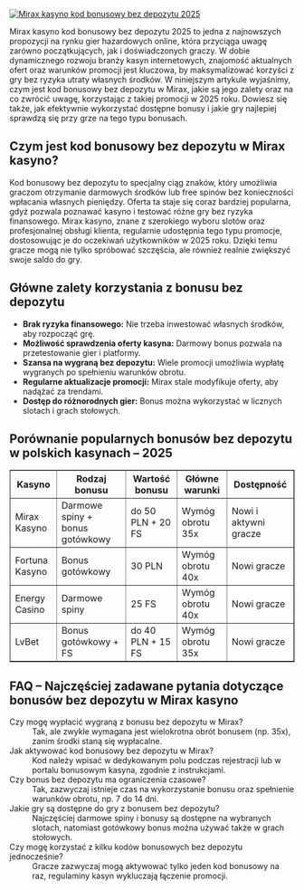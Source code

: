 [![Mirax kasyno kod bonusowy bez depozytu 2025](https://123-caf.pages.dev/gitsignup.png)](https://vrmoo.ru/Bt82HjjY)

<div>     <p>Mirax kasyno kod bonusowy bez depozytu 2025 to jedna z najnowszych propozycji na rynku gier hazardowych online, która przyciąga uwagę zarówno początkujących, jak i doświadczonych graczy. W dobie dynamicznego rozwoju branży kasyn internetowych, znajomość aktualnych ofert oraz warunków promocji jest kluczowa, by maksymalizować korzyści z gry bez ryzyka utraty własnych środków. W niniejszym artykule wyjaśnimy, czym jest kod bonusowy bez depozytu w Mirax, jakie są jego zalety oraz na co zwrócić uwagę, korzystając z takiej promocji w 2025 roku. Dowiesz się także, jak efektywnie wykorzystać dostępne bonusy i jakie gry najlepiej sprawdzą się przy grze na tego typu bonusach.</p>    <h2>Czym jest kod bonusowy bez depozytu w Mirax kasyno?</h2>     <p>Kod bonusowy bez depozytu to specjalny ciąg znaków, który umożliwia graczom otrzymanie darmowych środków lub free spinów bez konieczności wpłacania własnych pieniędzy. Oferta ta staje się coraz bardziej popularna, gdyż pozwala poznawać kasyno i testować różne gry bez ryzyka finansowego. Mirax kasyno, znane z szerokiego wyboru slotów oraz profesjonalnej obsługi klienta, regularnie udostępnia tego typu promocje, dostosowując je do oczekiwań użytkowników w 2025 roku. Dzięki temu gracze mogą nie tylko spróbować szczęścia, ale również realnie zwiększyć swoje saldo do gry.</p>    <h2>Główne zalety korzystania z bonusu bez depozytu</h2>     <ul>       <li><strong>Brak ryzyka finansowego:</strong> Nie trzeba inwestować własnych środków, aby rozpocząć grę.</li>       <li><strong>Możliwość sprawdzenia oferty kasyna:</strong> Darmowy bonus pozwala na przetestowanie gier i platformy.</li>       <li><strong>Szansa na wygraną bez depozytu:</strong> Wiele promocji umożliwia wypłatę wygranych po spełnieniu warunków obrotu.</li>       <li><strong>Regularne aktualizacje promocji:</strong> Mirax stale modyfikuje oferty, aby nadążać za trendami.</li>       <li><strong>Dostęp do różnorodnych gier:</strong> Bonus można wykorzystać w licznych slotach i grach stołowych.</li>     </ul>    <h2>Porównanie popularnych bonusów bez depozytu w polskich kasynach – 2025</h2>     <table border="1" cellpadding="6" cellspacing="0">       <thead>         <tr>           <th>Kasyno</th>           <th>Rodzaj bonusu</th>           <th>Wartość bonusu</th>           <th>Główne warunki</th>           <th>Dostępność</th>         </tr>       </thead>       <tbody>         <tr>           <td>Mirax Kasyno</td>           <td>Darmowe spiny + bonus gotówkowy</td>           <td>do 50 PLN + 20 FS</td>           <td>Wymóg obrotu 35x</td>           <td>Nowi i aktywni gracze</td>         </tr>         <tr>           <td>Fortuna Kasyno</td>           <td>Bonus gotówkowy</td>           <td>30 PLN</td>           <td>Wymóg obrotu 40x</td>           <td>Nowi gracze</td>         </tr>         <tr>           <td>Energy Casino</td>           <td>Darmowe spiny</td>           <td>25 FS</td>           <td>Wymóg obrotu 40x</td>           <td>Nowi gracze</td>         </tr>         <tr>           <td>LvBet</td>           <td>Bonus gotówkowy + FS</td>           <td>do 40 PLN + 15 FS</td>           <td>Wymóg obrotu 35x</td>           <td>Nowi gracze</td>         </tr>       </tbody>     </table>    <h2>FAQ – Najczęściej zadawane pytania dotyczące bonusów bez depozytu w Mirax kasyno</h2>     <dl>       <dt>Czy mogę wypłacić wygraną z bonusu bez depozytu w Mirax?</dt>       <dd>Tak, ale zwykle wymagana jest wielokrotna obrót bonusem (np. 35x), zanim środki staną się wypłacalne.</dd>      <dt>Jak aktywować kod bonusowy bez depozytu w Mirax?</dt>       <dd>Kod należy wpisać w dedykowanym polu podczas rejestracji lub w portalu bonusowym kasyna, zgodnie z instrukcjami.</dd>      <dt>Czy bonus bez depozytu ma ograniczenia czasowe?</dt>       <dd>Tak, zazwyczaj istnieje czas na wykorzystanie bonusu oraz spełnienie warunków obrotu, np. 7 do 14 dni.</dd>      <dt>Jakie gry są dostępne do gry z bonusem bez depozytu?</dt>       <dd>Najczęściej darmowe spiny i bonusy są dostępne na wybranych slotach, natomiast gotówkowy bonus można używać także w grach stołowych.</dd>      <dt>Czy mogę korzystać z kilku kodów bonusowych bez depozytu jednocześnie?</dt>       <dd>Gracze zazwyczaj mogą aktywować tylko jeden kod bonusowy na raz, regulaminy kasyn wykluczają łączenie promocji.</dd>     </dl>   </div>
